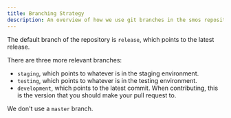 ```yaml
---
title: Branching Strategy
description: An overview of how we use git branches in the smos repository
---
```


The default branch of the repository is `release`, which points to the latest release.

There are three more relevant branches:

* `staging`, which points to whatever is in the staging environment.
* `testing`, which points to whatever is in the testing environment.
* `development`, which points to the latest commit. When contributing, this is the version that you should make your pull request to.

We don't use a `master` branch.
